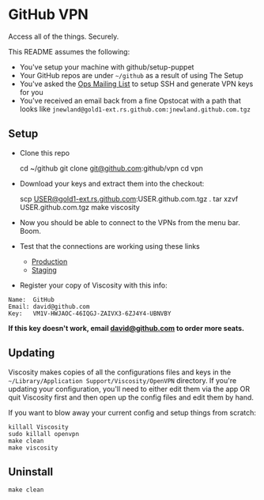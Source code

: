 # GitHub VPN

Access all of the things. Securely.

This README assumes the following:

* You've setup your machine with github/setup-puppet
* Your GitHub repos are under `~/github` as a result of using The Setup
* You've asked the [Ops Mailing List](mailto:ops@github.com) to setup SSH and generate VPN keys for you
* You've received an email back from a fine Opstocat with a path that looks like `jnewland@gold1-ext.rs.github.com:jnewland.github.com.tgz`

## Setup

* Clone this repo

    cd ~/github
    git clone git@github.com:github/vpn
    cd vpn

* Download your keys and extract them into the checkout:

    scp USER@gold1-ext.rs.github.com:USER.github.com.tgz .
    tar xzvf USER.github.com.tgz
    make viscosity

* Now you should be able to connect to the VPNs from the menu bar. Boom.

* Test that the connections are working using these links

  * [Production](http://aux1.rs.github.com:9292/)
  * [Staging](http://aux1.stg.github.com:9292/)

* Register your copy of Viscosity with this info:

```
Name:  GitHub
Email: david@github.com
Key:   VM1V-HWJAOC-46IQGJ-ZAIVX3-6ZJ4Y4-UBNVBY
```

**If this key doesn't work, email david@github.com to order more seats.**

## Updating

Viscosity makes copies of all the configurations files and keys in the
`~/Library/Application Support/Viscosity/OpenVPN` directory. If you're
updating your configuration, you'll need to either edit them via the
app OR quit Viscosity first and then open up the config files and edit them
by hand.

If you want to blow away your current config and setup things from scratch:

    killall Viscosity
    sudo killall openvpn
    make clean
    make viscosity

## Uninstall

    make clean
